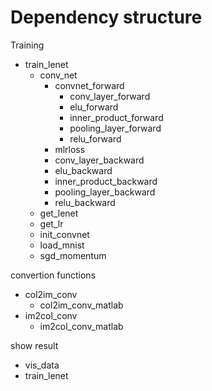 # Dependency structure

Training 
- train_lenet
    - conv_net
        - convnet_forward
            - conv_layer_forward
            - elu_forward
            - inner_product_forward
            - pooling_layer_forward
            - relu_forward
        - mlrloss
        - conv_layer_backward
        - elu_backward
        - inner_product_backward
        - pooling_layer_backward
        - relu_backward
    - get_lenet
    - get_lr
    - init_convnet
    - load_mnist
    - sgd_momentum

convertion functions
- col2im_conv
    - col2im_conv_matlab
- im2col_conv
    - im2col_conv_matlab

show result
- vis_data
- train_lenet